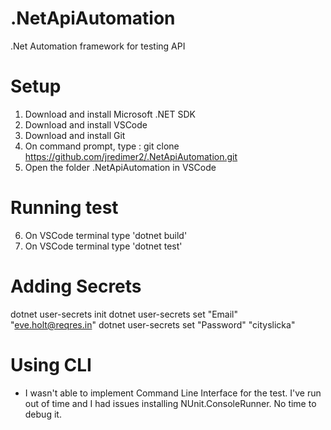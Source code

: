 # .NetApiAutomation
.Net Automation framework for testing API

# Setup
1. Download and install Microsoft .NET SDK
2. Download and install VSCode
3. Download and install Git
4. On command prompt, type : git clone https://github.com/jredimer2/.NetApiAutomation.git
5. Open the folder .NetApiAutomation in VSCode

# Running test
6. On VSCode terminal type 'dotnet build'
7. On VSCode terminal type 'dotnet test'
 

# Adding Secrets
dotnet user-secrets init
dotnet user-secrets set "Email" "eve.holt@reqres.in" 
dotnet user-secrets set "Password" "cityslicka" 


# Using CLI
* I wasn't able to implement Command Line Interface for the test. I've run out of time and I had issues installing NUnit.ConsoleRunner. No time to debug it.

